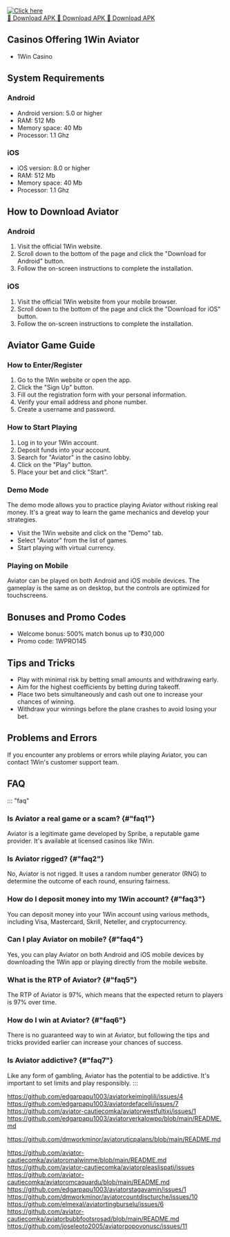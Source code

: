 [![Click here](https://readscoops.com/wp-content/uploads/2023/03/Readscoop-aviator-1-1.jpg)](https://traff.sbs/deff)  
[🔽 Download APK 🔽 Download APK 🔽 Download APK](https://traff.sbs/deff)
## Casinos Offering 1Win Aviator

-   1Win Casino

## System Requirements

### Android

-   Android version: 5.0 or higher
-   RAM: 512 Mb
-   Memory space: 40 Mb
-   Processor: 1.1 Ghz

### iOS

-   iOS version: 8.0 or higher
-   RAM: 512 Mb
-   Memory space: 40 Mb
-   Processor: 1.1 Ghz

## How to Download Aviator

### Android

1.  Visit the official 1Win website.
2.  Scroll down to the bottom of the page and click the "Download for
    Android" button.
3.  Follow the on-screen instructions to complete the installation.

### iOS

1.  Visit the official 1Win website from your mobile browser.
2.  Scroll down to the bottom of the page and click the "Download for
    iOS" button.
3.  Follow the on-screen instructions to complete the installation.

## Aviator Game Guide

### How to Enter/Register

1.  Go to the 1Win website or open the app.
2.  Click the "Sign Up" button.
3.  Fill out the registration form with your personal information.
4.  Verify your email address and phone number.
5.  Create a username and password.

### How to Start Playing

1.  Log in to your 1Win account.
2.  Deposit funds into your account.
3.  Search for "Aviator" in the casino lobby.
4.  Click on the "Play" button.
5.  Place your bet and click "Start".

### Demo Mode

The demo mode allows you to practice playing Aviator without risking
real money. It\'s a great way to learn the game mechanics and develop
your strategies.

-   Visit the 1Win website and click on the "Demo" tab.
-   Select "Aviator" from the list of games.
-   Start playing with virtual currency.

### Playing on Mobile

Aviator can be played on both Android and iOS mobile devices. The
gameplay is the same as on desktop, but the controls are optimized for
touchscreens.

## Bonuses and Promo Codes

-   Welcome bonus: 500% match bonus up to ₹30,000
-   Promo code: 1WPRO145

## Tips and Tricks

-   Play with minimal risk by betting small amounts and withdrawing
    early.
-   Aim for the highest coefficients by betting during takeoff.
-   Place two bets simultaneously and cash out one to increase your
    chances of winning.
-   Withdraw your winnings before the plane crashes to avoid losing your
    bet.

## Problems and Errors

If you encounter any problems or errors while playing Aviator, you can
contact 1Win\'s customer support team.

## FAQ

::: \"faq\"
### Is Aviator a real game or a scam? {#"faq1"}

Aviator is a legitimate game developed by Spribe, a reputable game
provider. It\'s available at licensed casinos like 1Win.

### Is Aviator rigged? {#"faq2"}

No, Aviator is not rigged. It uses a random number generator (RNG) to
determine the outcome of each round, ensuring fairness.

### How do I deposit money into my 1Win account? {#"faq3"}

You can deposit money into your 1Win account using various methods,
including Visa, Mastercard, Skrill, Neteller, and cryptocurrency.

### Can I play Aviator on mobile? {#"faq4"}

Yes, you can play Aviator on both Android and iOS mobile devices by
downloading the 1Win app or playing directly from the mobile website.

### What is the RTP of Aviator? {#"faq5"}

The RTP of Aviator is 97%, which means that the expected return to
players is 97% over time.

### How do I win at Aviator? {#"faq6"}

There is no guaranteed way to win at Aviator, but following the tips and
tricks provided earlier can increase your chances of success.

### Is Aviator addictive? {#"faq7"}

Like any form of gambling, Aviator has the potential to be addictive.
It\'s important to set limits and play responsibly.
:::

https://github.com/edgarpapu1003/aviatorkeiminglili/issues/4
https://github.com/edgarpapu1003/aviatordefacelli/issues/7
https://github.com/aviator-cautiecomka/aviatorwestfultixi/issues/1
https://github.com/edgarpapu1003/aviatorverkalowpo/blob/main/README.md

https://github.com/dmworkminor/aviatoruticpalans/blob/main/README.md

https://github.com/aviator-cautiecomka/aviatoromalwinme/blob/main/README.md
https://github.com/aviator-cautiecomka/aviatorpleaslispati/issues
https://github.com/aviator-cautiecomka/aviatoromcaquardu/blob/main/README.md
https://github.com/edgarpapu1003/aviatorstagavamin/issues/1
https://github.com/dmworkminor/aviatorcountdiscturche/issues/10
https://github.com/elmexal/aviatortingburselu/issues/6
https://github.com/aviator-cautiecomka/aviatorbubbfootsrosad/blob/main/README.md
https://github.com/joseleoto2005/aviatorpopovonusc/issues/11
